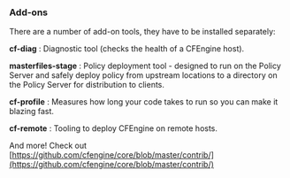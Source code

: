 ### Add-ons

There are a number of add-on tools, they have to be installed separately:

**cf-diag**
: Diagnostic tool (checks the health of a CFEngine host).

**masterfiles-stage**
: Policy deployment tool - designed to run on the Policy Server and safely deploy policy from upstream locations to a directory on the Policy Server for distribution to clients.

**cf-profile**
: Measures how long your code takes to run so you can make it blazing fast.

**cf-remote**
: Tooling to deploy CFEngine on remote hosts.

And more! Check out [https://github.com/cfengine/core/blob/master/contrib/](https://github.com/cfengine/core/blob/master/contrib/)
